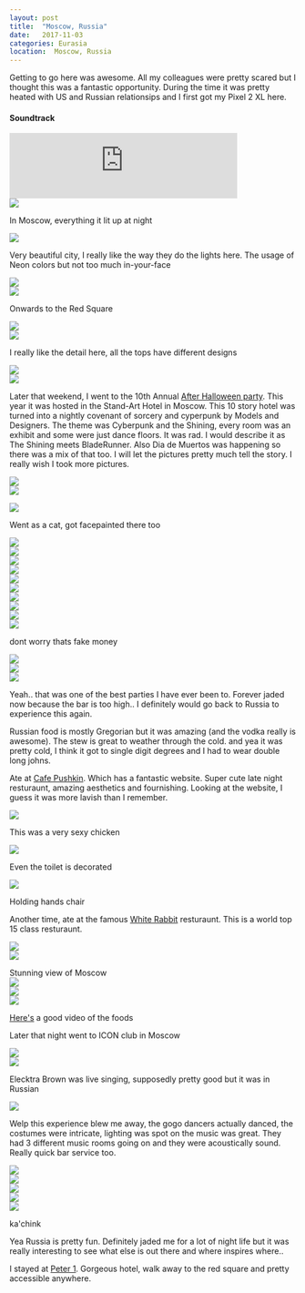 ```yaml
---
layout: post
title:  "Moscow, Russia"
date:   2017-11-03
categories: Eurasia
location:  Moscow, Russia
---
```


Getting to go here was awesome. All my colleagues were pretty scared but I thought this was a fantastic opportunity. 
During the time it was pretty heated with US and Russian relationsips and I first got my Pixel 2 XL here.
<div class="center">
<h4>Soundtrack</h4><iframe width="400vw" height="115" src="https://www.youtube.com/embed/BSKimd9EX7s" frameborder="0" allow="accelerometer; autoplay; encrypted-media; gyroscope; picture-in-picture" allowfullscreen></iframe></div>



<div class="post-image">
<img src="https://lh3.googleusercontent.com/dh456Oec_HAaQCmSScVOS9kmQYGlAVpOQchbtoWvYpRHNd7daxPq-PbwA7j_C5u-1NUUx_nwE6ZPmKPPC-JjngQ3lYgx7vn-PJSPLGDW4BfSz1u2AERiD4DloVNUmbHFtMyXpsMDWuN5DgX_kDs8-g-5zXVcfq4le_K88XStowwjldGPtuuc_pzLwdyNa7qCk-RcOr_zJostfNMJ-1Ft3nzSWHLKSGsvttSwRCa_32Nh_pzWreTTPuus7VKBXBD9jsgQtr8tSj6rcXNpCxTRR01glrDbwIIu4FPaaX35UZtbDJAPe3qhKR1kd62Fc7rQe2YIppRyMmUsAsiG-iP8hq87DrcSlhtPSE0nX8_CrYPEpzdU_zO0XvxVmpV-Y4Lb8OQ7D8675pfaj9lFAbR01wZfYBbL773XnWvgYj8ALRkFCn--5FtGdwlbS8X_3oAPYI75S80XAurA3X3rVnJOI9eAng92OJeleaWmhgdOD-ba7ag6olpg4DuWQSrzSaNslTIsFeY9m-YqM9gJhr6Zyko5WvkU3ZNVWUJH2YpexqOV4pg_xLrQEQhM7uQ_LQMmiKpXlqY295MbmjU9jkdvw5dc8qmcS16RAzeTca97w7UphSkGuVU1R1OXdrhjkAM9Uq_lHWdCX_LvUswmZGWddv7QA2_GK35NNxTk8uHbyV7nnE1L6CNeibkL-TZW7SpFgKalO-k3AyVAQJYV8cQ=w1980-h1486-no
">
<p class="post-image-caption">In Moscow, everything it lit up at night</p></div>

<div class="post-image">
<img src="https://lh3.googleusercontent.com/LvvU3blfPFXbg9XkkEnrhGGFcBa0COk0_49Y9SZVwBqxbe9PUCMnwh_wHD5vXTwWlowGFHOuKSBB5P5fPIOR28Tm-zvFNHmbHxy8rC1im8M1moR--sOP317OoVi9rjZgMhQplwwJGmPCoYekZ0R_9Xw4ZMKnaEwLxpoCwJGNHyoQyi5xX7U8TWs4m10GedNO4DWRYQj_Y20xXjlq3z9sJZcAGm74ZMqO_7h4QoGDuGyY8rFYTrS7FiphUnNpQ-Q5jx5Z42GBEum349vjCzo-J0xFqTew8nlmhx_mbZtiGTMMczKi7GFThIPdV7nxcLNV4rRbqnBX3M253PvUXBTMzur8PonCWsTFrvdgelnqDzyNAdmPRzElRxUBGck0fiNyTkmdZujz9XEp1LHyPDoXlI-SPh6sixxFaWrEgHkXseHRvDIUB_yEAKwA-yrD92Fmyjwtk-uE0LpxQs0_jSUyrq2LRiqRm1eS9a39-62CWwGkicszDCNlz4TSX7o8nwAHJDMHEW6N136p8Gfgxueqj7ZesumWz_rhwsHDp0tPEf0i9QkmI2NKM0joLXfqg0WWdwt6Pjh_MnyA96h345VxZJID0iNXqksC_QekncpYJ_nfJJQtpGOlQbslx0Or7fCoCgcZ2G4yvVmpDxW1noh6HKVo4wO-TodgPOM8KpjL1tKUxt4M23xUcDGuEPOoNe55zy73_cGE-jT9fYWAJeM=w1980-h1486-no
">
<p class="post-image-caption">Very beautiful city, I really like the way they do the lights here. The usage of Neon colors but not too much in-your-face</p>
</div>

<div class="post-image">
<img src="https://lh3.googleusercontent.com/-_Yw8dt6pVu-gQGafYpEW-8NVEJepSF31OQjX9OsqBVXSARJRmIaoFBGL4HoMJxCZUv1z8V49XCtKXhvIuyotFHX7QuVwMNLw1RcJxY9nfiQIR6lGd-0Hj7kfZeH__ghe_VkDA9zZB9SRMg5Dl7KxPptmejH_aeaQuDpeTj0dCWrOqimY_S03E5Hj1Qlb1v8EiIANQLGlXDslXHtgzlD0yiMLSEg-1DNilj5mhhmVmSV3ve3Fz9sZLVtf8vncW3WcgUiCfOhmuzi0xHxcxN0yxDAA95slO0kAgT4frB4D4WJ4NwckpEK06IJXXKywgNbF4LHw1xip9TmbIepYlYrLrw2YhpHd-e5XpfunSdc5cuxpbREY2r_8y8yneJkKMZpTn2v4OIUZPXyOO9jtHhgnoaYxi543Z5946jm8yclin_2yPHCiTK9mScCOajYrKPp6BOXkHKPffNoCQTZIlgL69gcsVTcG3zqyd6z-UnCK3PsDiZpTuxx4RBzkBgSpgA87OWccYFT1SYoWDxy_hHksioPvNYmZwi50mSEF50B8FZjdi-JoUpDTjBqThEjS9RZXB_UwCjpDSfRtKeChaZ6AGTYxdEP-HW8k98Zne8VTfWqLCOtrLw9FEAmr2paVroYJ_poUDMzt_dwiNRMXT0hwR11pgawJsm-LA3LwnTAkUywyzAJBQGM3WyGBzaaXB-e-8T3K0ac_OghSB2DYYM=w1232-h1642-no
"></div>



<div class="post-image">
<img src="
https://lh3.googleusercontent.com/echKjyPE0i3BwhVVs_0fzAn4M6IPCQ2siremLCD875zT19zIwqVoTuieNT9eSzrT4_5LKqNnq-zh375b4P35unBkiCRHda1QXRtChNOMrEmo_c4_hD9uqXoxGbLX8cvTGa0LInstCnd-sTXHaMWpY_D5IcwblKSN7XuMtMCnF5Z8JaxUJjQPWT5Y7M-_Xn5BUtQk0BF-GE3GoPklZTohm7jgu4RvRwGKQK1_lDchfXrnBbgwTFcyVGxOr33OslFnD8uygvhn2hSe40N0L37BNxvhq9dXL8z0mcl2hhDlxv23fq3ajuG5Jj440Q3njCpfxe5mQH_AMl4vWdLeGpD_sbx2ierA1qoYOaULgLKuICpp5AvP_cmza55XeAampLMjSZX9Z8Eu2ozfu4rWl1FTrxjjKUnN3R-sEpwUKcu8ZFH54fF3YrwOPm1O-ag6retO1sVN6katIgOgi7cYZ41teV5elFdCDnqaaFXS8IPaUcdC9PkBZra4J4WYuV9JDCNclawYs2slObMK0yJogIwsN_117ALrH7Oi2npDIT3cHtN0oUuTyoHXMgl9XvGGJZoy2UP-FUpdfTet6qesS026gClr1eQmUi10I9vHEReum6UwcxMx3dlg1q_77RU6bAvoJRm9W_MNWQ6R5ssfI1i35OLvaF2sGOlSGRNH6i9V28uudFTgvoUtvn7qXrana3xl9dlKwyj6GYogTTE-7cI=w1980-h1486-no
">
<p class="post-image-caption">Onwards to the Red Square</p></div>

<div class="post-image">
<img src="https://lh3.googleusercontent.com/sr4DsWXCzyBUkr5ElTLp7HOzcyem2hCLOHg-ZASs2bvRGDE81TRFozDFM4syL-_ImGRiMmLDibkKIUNKhuem8Rz28PaendQwgTvYfOLPdOSHc_a9OZNiSX3zg2L9Pp4y3mOTmRKPwpqR_7lFS34MMtVvurTjxJkMkoOe1wEh4Z4vMgYWCggtkIqYpXMPt7iYP94Euqelc96uAOWI2R6v7ZHcGop63jsyyN_4CN77bSy0W7K58vrUaySrQLQyTUVAAY-7_h-0SxVi94rJ6rGaaMXiJxPDjP8_HEtqda1Uu2A4oGlFU-kSIt09Aui2Av0hXqnkj_NNoX9ZbxPQO3XIO9HdTaQJ_CrFT-XuAy6DwWX0n3zaW2xWVMfva2WsrZdathT3wiD9Z3iUw7Sg1xRB9FXzoK0OtRlYo-ChFa6tmOU9iJXgxsdPkXxLSkMJlnYbXBmLxzVhYEVXe5JvxWD83y1wdp-a8eHBr-FPIa5cROx5MsRhzsTv2mmOHUEI-S9i31yorny2Pakp5oqEU_vkKpH7ApcW0CQMLPTClMj7f9Js_ofFIZhzfI5BK4WL1HPkcw1hGbUUEnQlM8lDpOsOH74aV3Y3PVAeE7gk6PKzFtcAs2KRmEtwFBn_w5DAkF5qplw0EWe5xKZc17YtRd1rUBTl6CpWaO_WCII5qnNMy0DBEyaEgsIdN_c2iI9sPJa39n91F21QAkz6A2nYNVo=w1980-h1486-no
"></div>

<div class="post-image">
<img src="https://lh3.googleusercontent.com/930llbnXGRMMafMoVCPi1Jrt2Kgego-454lULdQLNR-9CSlhRtUZRUbxkIP2RohRyP5n-de5_2b2t2Fi2Sn3U4fhUR2mMBwBM95unoxNE7wBW2xtFVBQlJSUm6SI7Gjyi8Ss0oHtyv5NXFDml-AirX2O-UwS8G5b_OAVh_mMWzrwgTsmnL1OXQhSOHDb-8s_Z_q7GeB0YX734XeC97z03psVhhPC6N2OuNSY1AmA5oZ3WaTi87dApZ8ivBPUBwxJM06SRJfc1SX4QIe7eQzg-LgSkCAMMvqyjfYHWk_Mi0iexJqCjHn8bsJFx2SaNBLW5GStEIkm-8j0D3fStsLObRH9aEWhANR4ODsXV9A9wO5wUN7USXo6EpUmMkdrHtBTpBXjoj8p8uTt4BiNnrAFEoWY3_NMupD9tv73oGpq-_bXLrJGL5JBoop_lX8oVTV6vtP9qCEE8kPoB3m3wh6bFt2MR6t4PzZzqdsq5Qp0yw4Foc4wTcPZ6i4sFM3_sZUwV7solch8hkDX8_-eqBfBODcnWy6h74Kv5iI3nawQUKdGRG8Fumkwv0-ss_VB9u7JNwe7EHcYc8dNIpYGiC35EayUjj-etoR6FyPqRnxvZ8jOFf-WvI2YQ6Bfdb2irVex93hb28JAtsJ7RNAz1SEaDcLmyNTfTtL5MQtN_uvHyaRezysCd8YHyu3C2amrEbP59F3nWs-m7K4AhhpP3vs=w1474-h1642-no
">
<p class="post-image-caption">I really like the detail here, all the tops have different designs</p></div>

<div class="post-image">
<img src="https://lh3.googleusercontent.com/SjBTyEYKTxVTEBmcYCpgZMB3rtNp-3GVXoNVBn82HWuBUdnRhcWdV8mX0_gsLBZmC1b6Whdqy8mjGErjm4YVTqSrgvTf7GK_bp4cOtLk5ypzGCnwU5qd0pTR0nyaorQ9ZgyxVQX8Y4b88t8hAL2rklqZGnK6IkvRTEEerAJyZg4bF2CibZax11j2iJBUX80xbvzos1RYOuGAn5ERuRM1lX-FnolsIrBBPcx_IAByqegmiXYDH8Qg8BBuh2EpLNufLwt3y5-F_rlBxxx0ikGaaREzyDCOZechh4xHlgoUKMeEz-oJnKu3y17bE90x0q01xW5DgtKIdyIT7INEokzr698eTCZ2spUGzj9AxqXsVaZvfG1Euvd9v-16JGfh4gSYecRuYWIbErGu-5CrVe6zXnOzxdEAaFB6oNEZpTgixS-qTtCz07fwkUMwHuU9tJ5mlJWCjhC6waJLXsvaS0h8O7wUMhdSp1mx12KzYvKT-QyQq-qJx-__U4G_zjXzRGD5ElDQ1hh64V-uap3YjNYQlLYumZmWz_IymRB2_qdpBlx2ljIXZbec7FO66GTgTSwnAS9wVSasY4OUPvM-_k6F9u8Qn4oQGGMrDn8FcbB5m6bNHsA_CSqGZVu0krjzlbwux0ODsl7pN9KJaN0p6MGXjrIM50JINv5lhFkCu2c7g30LFOF5nJTTIJEUUHRlNq3K-JkPwFxr3ekoDGlrmhc=w1232-h1642-no
">
</div>




<div class="post-image">
<img src="https://lh3.googleusercontent.com/mMaswqr-Hhv-dssF2SZWD-PLLT5wxmLfEB6y81Gh4-raXK57UYGoRFG3iVAQI04WVBOntTEm7bKyLZxtwGz1qgGc6_M5pYGVxBud_XHrcjue40Z82uqEAmlI8vOP5aKoUuR3p6zdQ18mVlbSy4tmwUWf-xT5xOqBXELCvwFOMDFdKFhJvoCXEVfIXmezwgam5O_r68khdxWQWbNToPTAvUQwRcPQm25239Vtowfh4AUy1lcTkYHZN-xDoTjTzNjDdGr7Sq54XTp_p8lptcLF8T9CGVmUQVM0VYdN6K1nVjSmrXIjLZe0wd860-WarYp48CurL4EI_iz92QIucCW3sP0kT3o8NOcqpejCJuNADjzQSwNzbiAKpvacObX9lCNU17cH0cM0wcPGhwT6lX109poi4sNTS1F6TWrntKlzWRiH2iUXe1w5uUTwz1SYXTomADOvxZ7ZnlFy-YCCSIgXaaVH_lua91DkoOfV9uINGId4jKwU8xjY7zYTu4c_jNEHG7Bav061QdeWyyoXena0Q5Wz1LxIm0NH1VQoPgzzOc88HLHfPtXndZIvsttAcgJHdbD8XslpWp5-AZg6M99gb0IH5iCE9HNtszdV6GstYqRlMewLE1wvwAzT2AIcj1nguXrtHLEvJjiD18EqdYZ2fsT0UYEEXmn0yj2I4DgiKnIG5tmmFBCyMJnw2jelnqExOoQhHgYCRSPW9XP3oJE=w1232-h1642-no
"></div>


<p>Later that weekend, I went to the 10th Annual <a href="http://afterhalloween.art/?lang=en">After Halloween party</a>. This year it was hosted in the Stand-Art Hotel in Moscow. This 10 story hotel was turned into a nightly covenant of sorcery and cyperpunk by Models and Designers. The theme was Cyberpunk and the Shining, every room was an exhibit and some were just dance floors. It was rad. I would describe it as The Shining meets BladeRunner. Also Dia de Muertos was happening so there was a mix of that too. I will let the pictures pretty much tell the story. I really wish I took more pictures.


<div class="post-image">
<img src="https://lh3.googleusercontent.com/BwBSo1YdG40QJE8WFKrRBRtXwXrqaOa-Uo89JEyHcbWI2Xuxm_I-uoE7CsKgEjWSumnjdTQ3sPuOOIIPTdwl8YKjEjgxT4NVP4CjYPHJrkm3_ML-qk8jQ5gPBeRpFCRZntr7Pdee0uJmRaUxx1mkjRnf9y_AaTWJdHO-s_PMIOFObd2XRHmD2G7gPRH3xVvegQ8XMI3WowrNSUVmzrnF13kuYEZOVXK8s2aOEYUAqZgMVj1GncBsEEDteKsmtYlI18elilf9kOBO-QzwR3mWlAnV-D8nNBCkK-G-g8iu5zlqlE910XNsl3Hv3vbY3aySh1bvvGs3qMHhakDL8cbzgvq4JzmxxRzJsaqsO6MWMH5iX9-gJqWe2l8Oj6oSkNQw1VXzOREfbjXAm-cWdF0rR5baXaqlSpGaACalQqVfHUTP7FlPHvI208hAvR3fzxUWwimFmEDFPcDng2uVeBGUCLMB7ACiOXDfIRsSzcpIQWTHxDO57DLqtRdJyEXF3osb2pCEnROUlDFv9WT7oR8vjDfDFBdboKgMVjmJkZjzKV32xnOE_KbrKPe-OtBFSfBVN9XuPulm85kBcOicCIvfM0dV4pb7_y3X8qBjwnCGStsoUdriVnuS2zfSCQ5L7a2VYxjPZYYBFHxE1rzHNB-ZYILF0h0C60PMtK0orrL0RkJkLOPORRay-Rmbhp7i3BgtLJQ9a46IAEk_KrYbXeU=w1980-h1486-no
">
</div>


<div class="post-image">
<img src="https://lh3.googleusercontent.com/N8or2jPCvy8-iIcHBdBndSOvur8ktybt3Rd2pbdxIwxmwoaaz7O-m4nu3JDRUZkoOSzZejNAOKUw8rfQ-5AHTwQ_dwkoGMU1Q5ZEgsS5S_vGIyyJpOpNfhUUdD8MST8xzENM1GaBvBY0g_5j92gwsx7dA23m37cFztJEuRKom-5a2KpzhpSHwelbPWjTSzeg3hJ-v6BHksCSxGVPEcJYFhlQu0voKfZELxZuYFcCQLl0hFJs_NTQeyrP64lMo5xuirNPSaf0k0CRA_rg6pfjdzLggAtNYTmJ5pKhsea87zk6ZPu3LkDOj50I_bH_f48zc2XaJNZ4_kpuBEMEgrPoWw6SiCxgvF-D6WTOwJDK8PeOmT6tBWi2sMDlYoIYcgn2MAMzNs-9dajTbVkA2CGWNPTVUdiNG9yULj6Q1ZleeO85xiTfNLxsjfjjEN4sDBgTd_z5xocPFq2FV6czqWfWNrV9ZPHWj4dI-_bMDiwZWiNDGoLvW2JRgHxJgCpTTmnpie-0zZ9yVJE-a5hnjlQjNoosqc3psR3H8uwwZEHB_5GvdOzXRuOAK-L9DA7T_YHvkj0jTI4dC6kYVHQYHt39oqnrD4L-VJZSMnBS5rLG60vUV90pBkrUPwoxw7Qjgy5X4LgmPKkoc0ykW2slH0PRkE9ufZ7c7wtFZchO8giU8Xm5ptg0z5Csc4s1Ltv5QHQHTY5R3lq21hrGwj6E4Pw=w1232-h1642-no
">
</p></div>


<div class="post-image">
<img src="https://lh3.googleusercontent.com/bTNh6ZfTsx5kx0uurg6JS9ceXmfXJO6GnbMH_OcrmatpA4utMcfIvjvqJMhmhAFDzmjM9L1uTgwHKMyCSMH56IKCKlTmnhFnYFJ1zfPgRJztb5yIk5p8HY-AxUTftDc6drY4iyMzdfmzkznvmaBGBSd91-H7P6PQq0ZS2csYSm1DfM8HvcjewN_4Ct2M1e4QpTdwfEPhLKFTBBUwCDpgwYmPPmvQSpAZxJOFuiBymTPOmq8aUGDlSS-Oip-9136a3jJOhjycaLpSW0XlLpxOic0tCwLXyMam74UYvWCVvQs-kE7ZjKDdyq8M1YG6f1A_EAsfFfm_3SX9Yp-ePEOqkwQ16tMSMVqGbaAObdgprLdUnkBCdRoFRca8RQz0rhl602ztlUfABzjen65v5XGtF8QqS7OwXqmu55zayi4Y5HvuWlxB7q0S3EW5E8WlEp1UICfgBOKEfuIiIbD1PCA7iPlh_HbPYRt3AATsHnSIt2XDaJNGiKTge6Vj5o3dgO658ARG5_f_5l6Eel2DegyrKZMmIxjxH89IVOf9g7ypEXFFrXZqbLMGaneJmdigiNL5w9xgVnar2ovwC0JhHGZYdIeZk3XUlc-aYqF5VEJenZXzdwfBWC0YbxYjPioE3s0lKteBHCiGuFf4lKcXqfBh0ouoNqEN1oLj8kilmkCBTjY8cQRBZJLiw-QKmNWDbLf6HIzUQ-6c3b_pQuJ8NbE=w346-h260-no
">
<p class="post-image-caption">Went as a cat, got facepainted there too</p></div>


<div class="post-image">
<img src="https://lh3.googleusercontent.com/Roc5hbC2c7xlcFTgm2eIu09xgSJq80g-97Zf8HFRRuV0s3eytNOG3N-17dxnyic_vU9ksbPPo75ygA8g4gPWAp2YpcBStz9Cczp1-0PazoMEOvJ3BrfkoYNp9UbZO5a28UNrkiJXYxF-5v3la25Q-xj002le95J3IrLdOk_oLXNyVamDRFS3p2f5HTrV6AzAV8wSTF2A4tV4ZH-_37bnhVRPhZRllTPNVUe0UJosOXsTckK4TUW-U0Vcu2J6sbNvo9In-6L9tIkDPenUmPCKXNNTR7fKgq217viDcS4Q0rOdWrYGf54efj7w01yl0nQo_L2RML_ajV1Od8p40r9S3AFeCt8Yq4P0VRx01CvWUqv0nVC3z8ZqUplXAntwJIJmIUlqLqiKRpy8JTC_oHNw7rfflgVgIN0hqsA6VEYwXh0O7UnsEm7KL2CXTmvWZwKZKxvPVTs0yxCBRNNTD1oqDoa0HFQiGPsyoW35wB8fbe0rS2fNPlsL9sxxXRABjcj2YvrzEv7QMUHirarscKKBr258IKhxasQzuVIczKdoDqKPafd8m63isEuyLmaUo94eTT7CCBOs1eTzPOVC31He2dkF9CJOWbkVuHLbxP-DPHFfXMV0lO0w46-9pmZPnwXgxWDSDaF-ozYEyIvM4QB0ec54Ohiut_v3RBm2FkR0n8fNEWlVPJuklywtZJa9mtTwYVn3xQO3S-IlpWrbo44=w1232-h1642-no
"></div>

<div class="post-image">
<img src="https://lh3.googleusercontent.com/e91oh9pT5POVmHNXGTUlFwV0PNxOTzrLAKeLnBdIvG6gnprDzQuMjQVMWcCMTQxApkHD8shsvWZb5IKlwInkFzNpcJ1RfiuBwxRJ3qWYtAhcZMT1VkCzMrpl8X4lMsKXAM4-sLljKoeUJRti3LKLJoAcduKpnmQcZpMyg9VOiOQwElp00tje7ZYpBLAq8sHn_nDMjx6Sg7IYn0Hp_-cHZcoGzlKO2q_bUU-VHjPffqOIVFN11FmchWUjg3K6znsiDnQfzLHHxPQ17GrJN56FhcjBnw4DIQnopM2bmfhzS2F0tMxVzGIw_xXzvVa74n8K79KUDtIQxFVfaSFkSC5edeDQYpCaM9jm4yWsX9cD_ThV45wIQmpbNkmHmviKgiRn9w5zOX9BFvNZ4xrBWG04haGFlZRVeHnqApUo0ONE8m4OZNtWdLFqBAx6bJ6JYtkVTdr9ZznK3tOLpM0kEPXvN0A8OuZ1INpZFR5CUtplkdaWWh7yIQ8VSD7vEOixWOct7etFVFr92eFII82l8QqpPDcrRpDprFPGz9OVltr2WD2qvJCXjmGXc80VRW5SJZeeiCU8udWZUek16rKl2wY_FDQNhPyhrSmbXxKs6DvtYe4mYcE3tLVpb_ROJIiqWX_8nSZWXba64donvO9XTwwgZeBBwUwSh5kG7QLFr2UmuHRYkYJ9QBC63V37fVeop91paoKf0GvhIrOhpx6iOQw=w1980-h1486-no
"></div>

<div class="post-image">
<img src="https://lh3.googleusercontent.com/XiR0e6MivfyrJBfuwdWzCG2Odcij0BZzBJCSZkJ2L_F0m0xrvJ78Um3KwQfc5gQz5N9PjwUEFsgR8lYHR8oRLYK2ocLPgtSbk3Y_pq0QbyW76GOfk1Hjo-fg4tFi0eLbE5Xo2g3bGDa34Y9PcqiX2kogBUTFr0oA7o2wcWkBo75cLceIbMaOxQAU8aOSwusRlK429Vz2debL9EvF0rNngJsMq4Ave7lHsX1Vc6yYGxrv3ub2pYAwrRVK7yftwAdJHNuZRGB2CKXEjVspfPCWEN6W_e_IPh2P_lpSz_kXO35VDfwZfTkCWH0AjHQSrlg2Nzd5ntOtYzomUHjlyddPRfLdR-QH63xKynKiI3C2_OgAPr9u4guHnyvItGAgYKNKcJe_Qvwm2avic81mECYrVBOxOeSvR7fL-ganWVeBaGHjHEIYGtyPlaFaYmYSzAJMcxQ-8DW5OuyN_swi0X9j2mYEIwPq5E1N9EeTHwp30kTn9QerL_5ERlB2CpaSS7bctCnXphisyYf9bP1JYQ9BKUj-qSIFGO3oieAcJjOpInxF81C9a0nGfd9WD74vmTdax5TM0WQ3olGQ2DEdvvDIerNmfASapCnvKEgtxo-ggieGvmWizt_goTymNnhzh72tfr4vYQAcH4C44klrqYebzcdfR2nfjp1RU_7wZ0ZvMsKhY0q0gw5Q-iDrU4NlsjbYX52JK5M-GSHfJWIEvkM=w1980-h1486-no
"></div>

<div class="post-image">
<img src="https://lh3.googleusercontent.com/ZSs08SMV1Y0ksrVdBRX8KIBYpl-KGxhlZcrK--2SDjCWVd_ozZ8dWO9CNLC6h2Z5Nfi2ZZuLDWzmSBI6rPLOt-04c2zJ-DTI4wrICifhvVC57TSvyY--5Kip0s1SolOAxyvykD1Hv3N5wA9WbQi4BzLzwEMqz9zAs1N70pf_4-WNg4Jo4x3sUfHrFfTV-73GcUkAl8bBQhiU3NFrSS2vp1AI3oS4C8_tMNS8uyME2cUlnKg6OddusGg27rxsUnpBRJFD1YI6X_LNz3OQwLFdK0ed-7GcOF9wQX52PwJob3sYILSFVEoCuNke0EZQRk3EkYnSPk0GoamH5UX9y6oA0gYkKDw2SXRLQF7HzY4iwWL4ZXTv5wBDo80IAFRxHA-MgWqs0Hb4qA2P4c4R6e9PP4KrhF06hd73b5dW2jP0jPhttN8_LjxH4wRFJicG4LXtugvFsjeQRwvV-gp5yN7gpEaZmBzwJKbb8yto3ECacJJpbZOkh2DyfSaAXjQ601GHVgieEKVh9rYChb09oHGmNX0o-jYJCxKg7BDTv16QsDgk2E9h1UW-2ts3J8XDdJjq6n4A4ZCf8FYpFD-JXl8QOR1gvhnOmwTo6YQA6qnDeYWMdIrWSQtEB1Paee0RFOAdfT-_Ly-EAnNISIOrNQkFQn2_pjWSPzjfHDvqr_HRZ4s0lAlvtt3hyvVqQMFxkRk5CpO2TJcFQU6n-Stxc3A=w1232-h1642-no
"></div>

<div class="post-image">
<img src="
https://lh3.googleusercontent.com/EzMYGYLV5bNZhzzJTNXY6G2oTqwyDdv137nFfDuSH4bseAnwYD92u4IbCEq5cUVyK0tmdEn7bdyukMFVgeG3_vNhTDaXwJePzN7TfqA418ENin21-BKVNkiUZiqUZfbpfTtZaPWWqJjES9FLsPF3zvWhpaDiIlUhy9pNFZjd-YEdD792mwX4VrnWBBuTdEmcANJZfI_zbhyILmavgTcva79fybllsUzMRB_Bg3QooJsJK93jBIzKYqbnsIm3to7HgGNH5tTzoEMC1LZVtOb61gutnyiRPf_ThwMQS_WVVM5_DQ7owMZ5z8nYGgYmhHcA63tnsO-tX-mYyeGydrc26rXH4YC-_Ovsh5gPfNPFGg-VplK3XM2BS1weg7IOZ__1NdVlE1kTI5Sw1gdHpKnQoNzHW0r5x_oOO5CexFlm4CCpYtRerDeIyyNuIuBux0cM9tu9PbrGZliGTzSoI9X3AAsfcqGltqDuFs5DG4G-kazjAy2jbjx0QGZ7dQ9Ls9F-9VTM6ayy64JCl9oVwNkytV4gJ5TPalwcY83egJvwjxfMu_lynB3Ad9Bab3AqwchJFpt6uBSjtqHFSf7B1A40lnc_9qq2s6tyABs901xO5DTWXgCH21FfBVMHuh3j1S2jjdIARUzctscvIHkhvGH6xyiAWmGSvSiLy1ysLrpaVKtQJekT4YqDoccO5An5ZUTQ_AWUjpPEftx8DDXa4Nk=w1980-h1486-no
"></div>


<div class="post-image">
<img src="https://lh3.googleusercontent.com/VmmQNPxm9CDealjaHORJ0JcUuOL6k92gDhNBNv2LeZOpASNoEo1toz-_GwN7wXqe2VRw1WgpWzm8VuN9tNyO1kz3gNKt8sYze1oXcW4ri3xB092Zj-16zqQYF-VnOPvsM-SBO8viO4nSdej_bWC7Fop2-JoKsm-SZ0PJJf_2TIRm-c8tCL7gzSUt6Dg_M7Tp2XVmCAqXA-KwJdRgOBmPGNbVPtJOxoyMeSOQ-6C7tF-sRcnZDg-kxuuSETSqOlXp_UNV29Nro3Mi9oTL_KZPDI0IWI0ltA7UCtiBCFgd6K0kUsfzA9YZZ3xrp9Q0GzS8wRaAd22DvsSOLQ0XpZx2JCZUWogMoZ93c7TAwodm_c0FZ0GiC5OSitwu7UcLa6blPSAmTwM4hHYylszBjzZC1BK3OcpCTwHrBo0sJqKX5LFk10BhWN-M0pT7ZD060lns4zn0lE0UDklpo0w3PpJjrzpHCURIaRec-wWIfaeI2mHaKrK9koGEJVqobhjIuiErQQQyShGrrhC-mZTTwlNGsEQnH-rnCGFmRrFbOX0K0Ury-ZWiNcjEShq-EnopZsYylXErZcYgqA5Bhsphu0G5IxXN1VcIKJXNvjFsIsYKoGjHbdFBbZnkhuj1lk7R83AHL1PIywYfBY2dy7ur501eKcOmi0MZN8CrL9RwSZayt9euaiDdWheS7vg6wpQrTUFGxlnZIbf_n6UHovmhUJE=w1980-h1486-no
"></div>

<div class="post-image">
<img src="https://lh3.googleusercontent.com/KDssjqrkvlnxuLdhCZbgh6Hb3BqU3WQ7KHDDf8VhLrds-TNnPl5qGtNteGY9PpyEjim9GamW_g_CJPclNYXKLgTkbmb2CdofuakXYSApmMmFgKGnXYS2mYjOGu58kbbJlDHVah6SQcdgh8CoCAhYfRKYW5qPdKESVSPDNgof_20xy8ETqd6_l2W9fOnaPqUqDFlUO0F0IMkSOLE4Dwf4qhjAR0Luzx-36QSEf3NCODJQ30IAOpNVPo5daW92f9dmAv1zy-Gru3FK-lc5uEuFxkB-hf797Y7lPgnIwXXnsS5HMbWkyh2m48rPbv_q-2rwPN8pQb_oPOBewg2QOtX1SKK3DEBwM79W1l0U2OXxlteenAdJ6HiGQ1pQcrSg3R1nh_mD5-78md5Rd-cgdpL1s3BkvGFa5zbOJdxgLamiPNYlajH4nBewbkfDPK0Jav_BqNl_xbJCQF6aHxJK3Zyd1sXpjhcAUe4pzQGhjdVc4vFWqH6GjIEAwpQMKQ9r2kTwcWA_A0Flql4_iwksxJZU5Lap2ZbBSzjw1LmNZKGML0f_KTUmT57RWJx7tXmBKa-aQEraYTEyWMB0cMUgPORPLudYdQmok3uli8W69qiniXVLsjxsDCkpI2ywRfJewAAQpEzqPygMM4xmDPWrms7HILg7fK0RAYDinFSfeMC7c1TFL3gQW5FcD5_2d4LgS7f6sMRbdk7lHJwiCn4uPng=w1232-h1642-no
"></div>

<div class="post-image">
<img src="
https://lh3.googleusercontent.com/IXCaWXVDzc2S1qRKMrLm1guE2vLIyvaMt_MeFsPO_Ic7eFr4fGSTux7oYu1N6MLQdDiTA4jidm_nSL4KjZjc7dNVg6fAKi1m2IsyTanMHpzPWi54xSs2Lae2uV8Pea4DaH89bcamXMx6jZ9PEt-qHXJNzLjsLWC-hvpu2a2BAe5crg9VkkwfiO7XnhW9aCGo_w-ETGrmNsOKgk1R7qeeYGu97dTURYgSpMjqnIkm_AipiGBnjwXF9I-IFJHoBsbL3u3vFXSUnqFQTcu1E2lHM_AgIqwfkWuyJ2NItRvfO70lhUBO8lSSM7BoxUwUN6q8AEFurLH5tn0pGOtRodHUaCZIw-pjT1CbkJO_MKCn8rvQCRPOqzIhnCdE46t3kXQ8W9eDe1EoLhmzOqj1wM8ENFQpFL04Hw-DG3fI5cFBOj6cUeoFnswuF3q053Zs2QmaQ4eWK3GyuBE_ylCQbOsQkglIOOaaLhAjJmL1YDY63jzUr8CCRl_S9RU2AAcywPnyS0AW_RzABfYYoxVibQscGA88siph-qIH6iEVbEDbm5XDu_Q-N2VkroIIAzfYWlmIWufdIdTEMWmI-cu1WhTpqU4_MxEMr6n20ym_6eQ9hm2pXigcO2yUkO3CJHIuHDmcz7onAXrl5mAsICQ2cZsBCptH8KqlSjUhRBaH5ksMmYYr1slhKQymsBI9k66FJyVE5T1UjWeyNDa7XKlU_O0=w1980-h1486-no"></div>

<div class="post-image">
<img src="
https://lh3.googleusercontent.com/ibiVkd6ASK0W6sPbvguUQLsPh5qP4hkqB4kzOLHYXzxKZ9eXAjOcgha_wM7T0TG0jlra7cfZ90vdJvTUZXOIZnle0sBp7gn2qCIutG67jkreDivdXJtz4NS87-3eCzBcCWzAHOsZNsBRaJNILngo7WK8W45e_pZubEyiafOcs7tC-mddx6U6CPapIMvqGHH0ujdY-jY1TzHj7ZtwjWC48mdylKgCbVU85ruCbmCb26lzY36AIynEBfR8TMic0CtVSTsjg4ge6mYNAiByKwGcvwJ6wREfLZtob6refXNrir6vxCgAW9Bq-GQtyoMnbT81JKVzQ-3fVJ2QvBzea3niwfrDz4vi1O4OMxgpsqHgdaaVBM_Ygar2lUxGsznmUrRwvhB_CFbohT_mwStiPTABNK3CicYkwZancO205gt4OH9uO76waZ81NFHtQiN9BC8lkYEqoOZ1JRzy7OEWGOsvif_EPUl-jW3lgvz5XeaHzD2O2qXOi0FdPl8FudNRhEgtCNigiKAIqQpVfFPI2u9HhUWTtqQbI119RohCMEeMYg0rUFKpea25R9Q1msQ-PVoIyRcjDLYVWl0d8YXquE5PNYDeue408nw_z-5p9i3hEd2ETyPCtoSN9OYxu_nV18zKFUiMGsrEY75j5caLFs5Di0aDbyfgx-NAos-G1K1E4qnofK1N6Fcxf52xoIlnIiVqK9Y9TYIJDZTwWvf0RLg=w1232-h1642-no"></div>


<div class="post-image">
<img src="https://lh3.googleusercontent.com/pRBDt6wsux9vTFQm1v3NK8dUCWeyey7aF3ThsFjncXO9strHsf7xVLk99tii8PqUjf9C-dBhLN8TQ2EmRTW9d85SA2CCw1gF5NRG1fOd8oiiTq1u_yvgk3xZeAI985SXYenhV0Ym90SSU6Z8j66ePh8NymWLYvJZHw5AfyY_BFBwShaB9967obqmO2QnSKKLj3c9SFky8McdrhJuYYhqpB5iXH-xeYcXKDjqFKnF3gjrw3B7FDl6DUBdoyegHqrKydfyHXOdh5zylOYu_TDRA_v69NKmoE3wEureJi9qtSKj7OE2iw8Hin8D9gxh62Qo5jU_Tw7eonoy0rw2F3AQKe_mMw9-W20ZLR-N-OYZKj3FIkt1cTOJjtEi9OFlQOKTX2gBAsyHOmttlDn-OMZBSN3TY4UVoCmKlmXDJGKik_SS2fFDev98XjfAD8yetrdR94Nf4CbGmsHzSEPpJWvu6ni2bqJajCw8S87_oSZjcCM_4KrhATEtJ5c68y44uITSytNHFX2KYQ7qRA3YRGMiws5f-PEVHlc2Bbz_zm_tk-FF5WRwO3JerEfaNqomMBK8GC0EmRpqz1yAOyOQHKwbhE-WvrTPtrJtX2-iLO7JtTm3O92btKMrMqeXvdynnzHMk3oAWnyMZjBzrRN9wMI6V3jgs-hjpKSTBjtM0aDcu11gT6jataBN7_wzGb6pmrAQEfCzFn2slcoJiClBvB8=w1980-h1486-no
">
<p class="post-image-caption">dont worry thats fake money</p></div>

<div class="post-image">
<img src="https://lh3.googleusercontent.com/mlXdAQ2mGYaijJ1IUoRiEFMBjxxLJMKAhG6flneH52_Axt6zz-NxBiOq_KDukn08rO_x0qiwET-oFId_24CGHVWO4xCJKuSOlbShLC1r46CET-kz3nMZozAtRUz4HtAp_mAyoQWTlKi12L0r-JYIAkzhW1-2DJqL3-KJo4l8MmGVKj9t8lF0wtrywQUliLwhD5lcQ4kTE8PITV6HolfU0tFzbTlrkT2zXi6SOC1gpQY6vWe7J4hXHG2tUWoIApM-RUCDNfMGqhRq_FRNAkrlJLhcdyQOcU6REaaVdKsEOxIJXZbs8DuvAM0tjjeTD0CKZGUxgoEYbzPXffBBcx4Inc1Ew-zvq2EYO0FQxtdPuvZLyRBKequ81jrmTbcu4hxGgQqibEYVzMPaBVnk3odpmu4f6NbNJPYtA0sFCpFECz1pSA70OimBEKJIMciuqmil6UQYyZbeQTXDqRz2BguuxRw_lCwIaZNfQNUVu_m8PjNH-1OV-UQfquU_OHHYil0A1pkEOZuIoVBdVRAptqIoTHSyMMzDlR7G7yFUdlsFzbZFEVfPnVqSFQtzbjlTtScBEhcAYD7cWVcEO9inen23o7OZgkf_YnkQ7JuJ3Kp-dKlTrF6T3M-ReVVQL84q9jJRbhlnAWXjluYymVb-OZfHkgacY0r_4VKlggZ0mtLhGg1ddrEAOr-R5SR-8MYxZjl5-kx_WAU4vz8yDLib3lo=w1232-h1642-no
"></div>

<div class="post-image">
<img src="
https://lh3.googleusercontent.com/gxGxciXCC3y98kpwBlyXb7E0BFwU1mmBmPWVr2WdWVyywY6oxiCcb8LsRA5E9aAfQVtVnizDnPOI_uIfLxJLHcG_q2eZvuJUyixH0AxDsNtUivUg9CdZEu-UDkDrBCV-9fV5KBg3pkK6wgLZW-rZoJGhpjsyXiWhK1sbdrbFXjWIMYY1Zrc8-YkpkbZg5-Lmzc89DkhH_SyRTHcNP36j6WXe_7V6W7tTOSBZLW5og_66I7SsqIW1efkiAEqOA0gCYrVtSzicPvAJoFwLzKx536AHabywuSkDGcGqCfeBLc9vWK_omuId-qANFQwcXhNZhChDxqMXpcOR2X7Z3qrs9ffCsx0mEjwOHvNufvEFJ1zMv9cK-9YvJ8YDvrev81VCOEzlX1mqc0YlyELWNOGSc703jIAc5JlK0FsXdPyT4xq_z3KapO9Uhs6vA3KBegb3BP_2IshRgG5ywUKSokItYPBrxZvyTFfbqFC75i2QHsQW1ANbjn_FjZE8tAEj4t4WJXhGf_qcZT3ktoA5Fj6pYcBhl4El6tSc1HwxZqUOp6RYmgbjliRw0XectL1VxU4nMhAdNEoQSd7Oy4ZKrHoqM67rhJc8Fk79Tj6wH8yS5GdkcONFixy2o40CgiMIWKoPdPNOpHVL5P-HLyw2NxLYNAHy7eXwhyaBEYXycqI5VyvLLozLUBbSbTUIStJvYTI2BNRmXjmsml2hFAoKNu0=w1980-h1486-no"></div>

<div class="post-image">
<img src="
https://lh3.googleusercontent.com/b-M6Ki9xch-DZa-IvOXe-1sUwRUhZAYpbzr0247KKhr1nVykgzQFZp8gp3mK4j9dhezxIdtvoGmaIaqJci9LY4ilF8hQEK9LMEc5oYj08fiTC0orpaZRSDsm7BBDFbP08MlXCmDkIVV5pUq7ei7Sfm4ePB8cRipn6G2paXGSAdw05TCN4cPIhQ3krdcvlGjggoVUQrfGTarwRV-q0TuwmuSf3MHbT-IOsYLNQoEHF1-3_JFCc7pPJCEBYPbX4yhAm2USL16eGDnhEQZHqoLzqfpi-ymhTVCOq_TiiiN8QZ7jdui-SbIlbN-wpbfoIKoVLpTSupyszStWNnFBIeHdxMcgTid5vJjiugyKWKZpvVqhcEXAACR8d8G4GBJYS4y7JxA87D31S7lOJLvZyEXU5Pwmb7acZbyGigI6Kp79TVH6LOL68QGSEYu5nrIP3o_k2ouyf8Ma8EhKEnWNXZCTvgsvvXQDzDavRHkeoCiZJlCPS9j0PxWdbGUSGebnWCFelGx1gA4k1M13Ij0SiBw6JjC_Iv1aKO3tw37qk7vDot8X-QNLNW3fJhkVveazds1pdPhUWmBlYpkuOaD_YYPLX0_TUSXd0-WHQzUa2i9mCJTn20-jvz4feNEN8CYBKzxIpHtQKZPO5nYEghXddNhfFztKnD5m_Lttr2TThnAzJymGm2aQNQe20ZOBQ9CN8z9HM62h1zXyT1J-Wwdm6uQ=w1980-h1486-no"></div>

<p>Yeah.. that was one of the best parties I have ever been to. Forever jaded now because the bar is too high.. I definitely would go back to Russia to experience this again. </p>


<p>Russian food is mostly Gregorian but it was amazing (and the vodka really is awesome). The stew is great to weather through the cold. and yea it was pretty cold, I think it got to  single digit degrees and I had to wear double long johns.</p>

<p>Ate at <a href="https://cafe-pushkin.ru/en/">Cafe Pushkin</a>. Which has a fantastic website. Super cute late night resturaunt, amazing aesthetics and fournishing. Looking at the website, I guess it was more lavish than I remember.</p>





<div class="post-image">
<img src="https://lh3.googleusercontent.com/CBgdNb940cyArEf5vQ8NNrsNfA23Ay_a396DlrUAiVzVSE8i_fIvD06wwHXIDj3oqTtU0qeKMVrkTkNLZs18z7H6_DDcl2zg73x_fUREMKlFiyfMqfkFpvf5HhnfXGreY9iXTQkYk2EZug1qHUA6krrjq3Bvcgvgw43uRjrVQf3F8hRR5QupAT6sdWkFpBaaTAJ1SpSguB_gvy1yn4Hcj96uOuU60xkqDdFnzrcNwEi6bAtij66_z3DLkcm-7jK8mqsAqjNbrx_n85r-HrjUvx_-6ihzbkTdVPY5vOV-UUsjfs6VMH4JqVkbZxr8XucBhaMUPxhwPeXdx8bFrc0644Z831lZaXAqMevr895TFyYzfGVe-IEEuwBrFnLnGk-ua66iluqS6Yz7MjVwTJN2qMRih0gWfnOppB-0_PZHTlvLiGxn1lwT66gWjlxBOOZRG_6_e2X1vL4TCnZLfmegsATIKFYFhX28pkq35Bw3d0int3iNz4gzgwAXqoDrBkVUoTwqMOfCYyDRRmrLNP0Dq89bwSvCWGNk86IlLYjklcJjdg8__coEiqJgbMtFdjhMHMCwW4xfrD8o1hEby90uPVRQsj6Gz3-BCoMYrMvy1UhejJd7kIqcdBX1L2mjUVP9-OEnBjFI28HzLRpt4ILcPYTKEFdcLZZEzX4_SH-ViDvy1vzTh06Tst4AqH3dWJ4vn6qlwfaEVWIFt0sTP_w=w1980-h1486-no
">
<p class="post-image-caption">This was a very sexy chicken</p></div>

<div class="post-image">
<img src="https://lh3.googleusercontent.com/2cvNmWzixNVNYZYKwdUI-YGCcfcPcQos2CdKsCeuB4Bc1oTkunTZmzaqKWfraQizz4b0DqG27Y98JJOkM6p9plNT6_Du_q0bkIRPrM3rlVk0t4nrkKySQy1fznHl0VuUnbXzmn-BF31vTWkFcy3QMTz122Te0qHXNGH5-FWpA3z5AB9ugHjOGmME7lhlaU-ZRx7rd7xTE5HuMGs5_Hrx2zceiDggk5v7dW7PtV4b7HIc0oeH9e7Guj9rcUmNLUnrTfosMALcKO3CSsa0sfBrvZdG--KavvRwqKjcQ5BlQTpRebRsGm1HZvpj1VpqRfEYH92IhbhJwpuNWWAanEhWERDNF9WTr-t2TegZpKlQ_zqipWwv0PwEgp5d69oGst_GfjdMv3PXdIai02b7gApq7jXUCqyKvjCNVTLjjJ4LwwHK5FaWJVe5zTC-G7wC67MqbAVmVAqwJDUrpgtTSr8HBLOCVKxHfCnZLIQpfTBcbGiC2twPoE8R0AMFSeSg3kDUG0wSiKqaSmYbJOIsHPOE_yRXMw5Q2QGCB9s2SkwHCAEEtqPsMl3RWdKfTp_qvRaNkFdXSpXd78TyrcuNQUMriqGp9FLipRQoTXQHROHBjXgGFOi-TT81CAADiz8evWc2iljX94bP4NDLs07C72IOh1zmX5FRE8HEObJAyjvKxEvnVRBpKMuqcn3taxqhBiDZGAHwUUSMhxYM_L36RbI=w1232-h1642-no
">
<p class="post-image-caption">Even the toilet is decorated</p></div>

<div class="post-image">
<img src="https://lh3.googleusercontent.com/QH3jJgnDcNGljj3m8evWmmY2hEWeIkreEFGE3PMQfFuzQcwM5UdkpFt63csjEySEMG23FnrNFgQm_DFmZFKo0SWS1S-J2tmYC3j-jb6_KliSrJE_jKfAZ4webPrxwdjtD40dYfdHRLdf-lchdUiTHh95rDIy5D7vA88XpBBh_V9b-9jicmM4-uluch5qGW2m93SOxC0RuQudK9YuxH4gNvturR5lup6ydMGP54KMmFhYxvp3wqK9CcFeK02nJMQ63p4rX83plAAjIAA-P4X6kwBb_gqLSJqfOND64XGI_YpN2P4IxKFPL8VH8pWP2Kzu_Mi2Y5iw1_7IouP_Qy_2Z-rlpJl-LaIiX_DnfLgk5hgg_rOKor4hmweZNhQg2vSXM54IDMbE3XgjroGSP-0JDdxfoYrWfhAlzqVEcJd1-B2F1LzlsShp5VNsvkSwNxs7a2EwPd-ZjxsWW5N1OA9KYHWWQ-RE7zrcep2-RvPpMmEyL74wzHdN-nM-V6ZvNKDYLtEfPzn2fQwrHhJetVlUg0hXU7-CX9aISdXa9_5CAuM_IiurfAlzHciW0Zs_8vPckY-w7PuIVicztAt3cMR5lS8orpNZuj9uq3x9gUHHNWO5Ewq-sLuRV355pXHh09csjBoRoa9zsqJFoTPjsU_SPw6yJoIep54M4rRSJPNXHxmDLhj4UFoJN43_GsPCFMaDb0EerttEEqnT5McU-6s=w1232-h1642-no
">
<p class="post-image-caption">Holding hands chair</p></div>

Another time, ate at the famous <a href="https://www.rbth.com/russian-kitchen/328573-rabbit-top-restaurant-moscow-russia">White Rabbit</a> resturaunt. This is a world top 15 class resturaunt.</p>

<div class="post-image">
<img src="https://lh3.googleusercontent.com/1QD5PjOPRnyFwl6ZHAj_9HuEqtMoCgGFwyCDKTeXEEd2iTDOQNHpb9kSEUBrf_hfuGeQtDm8Y9YuViYP6EtqJbzWOmkdaLqK6Ve-5GBhR_jxd-NLdqAnbuXIZvcOFX9bvVrC_xqYdK3n2TPTLvKO-mh7FQ7P6Auq__iKwH8fCTnLscleUASt9_H8Y411Z4XLxvB_AryA2o4ZC0TEaPegO82HVSlcG6tX8b_IHBqGZdZRfED2ws_Vi9EF8hUuja8cfl1mD0CQkznWNfiivMOhy4GDbj9T9W-hoswt5ug7gUr_VlXM2PvGV_5d0JICCIVasuwTEcmTLSSlC0ren8vcK6WmXzc8edzLe63yR6bF9cuPGMtb3sej3CyQAljM28fGsDy_JLtiUOT4nMfrN4y3Es97Vzcamxo-G0Y043EsZjxwmiVTnqS6KnBcKoMuu2y_EPnd6VYvYx8OnpzvzqeOzHzoNf5tgGPDNSOOHqjpkVxgpj8JisgAGJ8yTKe-Fg_R5bgYw9i8FOIxmsLUbCb4ntqa2OSHOTcCveqZw234kaRRPRG5ctu7vQT_t8ilj0A35E62TpkOOhpRZ4PBHWCAyRP4d1NyKYwYQJbvNWJ25yeti9mK0rhtEu9Ey4CrpG3gFheex-kygZ8qOw7mdvthsFzGnsOzXEHVHkSSLiCpsqj3zwpFNLrlelnXqUQckbazqL_62pWilwNoa_pBAJU=w1188-h1642-no
"></div>

<div class="post-image">
<img src="https://lh3.googleusercontent.com/scO5Zh-KiJWHJuUWuQZwQWTRNbnDtPMzZrQ3rj5F3jlRNWCFL_ZXaGwuSgFHS3fvYh34HAWQ1Ruay9Xrf6FHM4ww26LORcEJiXKSPG9KHVTBwXtT6zAYzyLsj_02bQLjQ6yMx0wbJVUxSsTTuS7GtG0MNlZ9qS43W9c4KZb19lwyMS8J5sr4eSLeXsZQnjS1vMLAp7zihBgOxuHYAGvI0whxQ7oI_NJ2WzXqeThxl3Sd91L3HptkyWh2hq55Vda6mjqp_mSBB6VPWtS057LbRopAHTWHa1GB7x3qxvZ0PErRLv69bmeHGysP_hCc4RUZRyKOhMwba4tXWzX5NdllqG4X5ZWMIfmfM9kJonKSY0xmip9ffewElL6LYKskQTvsdhoerj-aptC_VEarvAMhMVgWIewAMJOSK-mtOWxtBOrRDM6GmK11K728KmHGp6WV4uicjviEHdsipkIGcQYdOy0W-zehPZdmRVtJJqMFM2GNW9Yfk0mIPLAGcxE9Pg9PvCAyw2ucRmbprriQCe_eiNYoOgHZuxs9fW9Zpupu_mRRtsMamMJd2lJ7rVfDFQQhoIlt0V6Cxx3qorFO6R9E6al90FMXxvSSC0MdReq7Hx4RfZzfeglcBXQ4N6Ozwg2d5cotAGqANcwV0vRjxVnlnaAxV0CQHvXUEyF5_wz6ghrVUfnCljeDHSVYhB6S0SBtejBUhAKzNuWv7e-uHI4=w393-h295-no
">
<p class="post-image-caption"></p>Stunning view of Moscow</div>


<div class="post-image">
<img src="https://lh3.googleusercontent.com/IRVFZcBRg2A7Vmp1Q0rvm0LyHvr1QNRuclqAugoGeEuOeC2hbie_oXMmmpUzsLpHLbqWEjDT9AA1iTG8yQ-N8VbUGcrL3yCZEpDiUD-Q6Tw5yy0lv-gJq1fo1Uft4vTDg1x7K6KBk2cBlVSwNpC4DvsAPatfouCP3KmeriNGXMn3aYGkmGL5HNBfaEKh6N4lvWZBIUM6UUCDCRtbO-KmuatSFkUzZmITFG35s_-LkzqbEUKM-L-QEfxXQn0CReSeXgn88JZeMGCRkKXbSvwJM_jEYQ2jZ3FlxtonF9Rs6-UFCqcUHw_U_HvNUCQ8u5IvoKsJwanGxd42dhikg-HcNfFhQb86uvb5zoTQuSbvR5iORGEgxrW8DiRraMQU5CoE78XNjlNU5ha79FIO650BVqdwCQvwtzKbBtRisjGnWQSfb73pak_GH8ZkGfoJOipU8023hPVo5WB9F_q98YVkJ16wbQiD0NX73n42Syq0bajYV9HQa-FKV7q410eJaiIreVTQEpXKhDOFy751YvnLgI58bkga6KJ6Cgj5_2AyoekeoUCekFtjoeohf8P_TuYvJesrvN9hNbB6e_zdcS6AIme2UkCgj1poutrsxavhDKcNIe0gMN7ssd87JBJUQjw3XqPAQa_E8df5AgdHwH2DkqLPmt2Fxb_lV8c9cLzVOoOggybFdKFfpygKtGQMNByVh9t_HRPZdsC9lL-HUSo=w1980-h1486-no
"></div>

<div class="post-image">
<img src="
https://lh3.googleusercontent.com/UhpR3jEf_M2eoBj5PcTNuQlEbiTcrXembQOqd9a1CpCN2qD2m4VPhpjpoHxtdMrtTOoa0e58B1jiTRsPW6PlQv8WQPGPAA1d7z8WkPVloqMKaMoTO4qCtUUhTrwrkZ5YwGFhbNn3jy2BElskihW5neFLWpLODwFU3s81EzMKJfyRtGebGJbx3tJYsdG4R0S1bt4WOPSdlBBNCN7ffPgU-zxqpsMgYR5tdux2bgyHs_yF3C3-v29p2Kk6sxaXwC25Gt5BZoXZkMF9RDRHmDjkb7fSYRzFdponcfozUjNviVMpTir25e7w3917wSoDVEUyqfHr74Xz6BveE4p40o3n-ZicD6bKMTumY2DHZc5NoHUUJhKm0EJh5btrBKF0f1ej5tZkKmhIBGUGdRl9U_GU_HGN2yhwW0jSylh-1ZX2mZN8I2Ue7jDv5KaW6PeYgY5u6NvTHLy274GEDDhE6eOMn-RgZk6zGkhBWZLtH28CzOaGq26Chr_J8WfvBQHmn8SB6vpC8bQwPm3_VXWLygte3i6EBjUh7d_P1EnG3i5K6cOBYVuFba83ligLLBLd-7-uc21NHJbygeCAhYCfjow98L2ecmuphYr6r46VrxCvBxD5MMdgdgiL8Ie9SN2YAfD1cLMyYLK84LK3lx_oPyBiXg3sryVcSj0IJ2Jo0jbfCCtuR8I5tbZTkxwZUSVeqjg0ZPd5Z9zhoxXcV_vGPIk=w1980-h1486-no"></div>

<div class="post-image">
<img src="https://lh3.googleusercontent.com/BESXjNHl8j41X8MesivvuYETUwipJAOOvTwxdCJo3e8Yi5TVx9C9zVhNZzug3Csv-5oeMUUGVT3EZAE4an-ZGhtTHM7kG43jjVEriiAIW7IYTK8oklMZbtMZx7qYBrkDH4lZDxI0wVCbYtAMN-oTMwib5GcqpjKRxW3RUmCnAoclnutJJ4BsFa1rZ_6IRg7POLXnp_r9-z9tFK9zKmyVMkn8j7Po-LJEMHa7_yMBQLJY3bdKujGIeMQo9Z7v1Qh0PhZUYErlrr6EIsNWsUTQfu4aHcOnuLe7gmp1BGdMSROmyzfzpFwqpfFBA0S1VuP9QbLcO0QeYK86Pk_9hG1YAtvoy2eM5Gvc36tOw02a733RdJ4GnCAcx2msuxki4z5X7qBQsHJWDjbQ44N45TQdomsFdEU9SS1VTsDVFUNpmgciBq9ocL1PYNh9vZyBZmRKO0_kmMgkfOK2Wlm8EdPXdkYOvluaHDGzwkqYV0ay-FF1MWJjIs5AP9OWCd6u5urAEOhbdEXoqOb69YBXfBiv0xIj7VmE13sYvXab4gUmMZxZLH7kFl1GjLAVQ4Ec4DgJauj4YrGZnF0EdfMmXbo-3ecGREPuclPbSpP54yFIUuJa2cqLfSSBLcDLLpcseyAgL7IOzqe-NAgaohhwz_O7JbLSY99PsmuKVTVVHgUiaukcLC3ZJUHh-dTPJ4l0hDg4ImVyWsSK1ID2YZk2hRE=w1980-h1486-no
"></div>

<p> <a href="https://photos.app.goo.gl/BqEfjq2NAxZ769Q3A">Here's</a> a good video of the foods</p>

<p>Later that night went to ICON club in Moscow</p>
<div class="post-image">
<img src="
https://lh3.googleusercontent.com/Z8InPQBKX0aMBgsEqivyJ6vjWH2MP5E6ZqVU0_lvyGJ-q_AlZGlNNAypNEy47uwaJ5uNnRGDojcK9Q-0Cyl3niFYmG_zOvjJS5mvoVIKHgUOF2sZhJz6oCrbqRNzWEnGOmMffspLxb_KFtWak8miyL6zfSunlVWJRvZ98m1fF9vJeC6ti-lI-z1n-a9aTgnVAddD__I3t2SoMdzVYkODhiKGb2CqU6ocEl6PFdEsM3DRRqJepxv83VEPl5nbmeJrrW9pmmEn-tbKIRUktILKqY06lCKv2SoKvXZTQjEemmjn2JYm_NSFjsYFkDDlhBPQx3gG2TlaQmYFGyp9Jaei7tMsQIVqC2NylQKYsaspkKGRudUOWDw1V9LT-ITazQyx3gFW_5dYgPdbyk_EIGnUei6qzqRyOLSpumLMEXoxYIwCOfhM64EFLKajckKtBhs7Oo7worLeODb3meyaTFGw21IauRLTLD26lqXqTjrDBGIBH2CFQzgwrUkreolcr3EVv08N08KM8QHcedrAfgodKgphBcZwkrCEIDszkKY1c91cIt8RAv9qygSoxCuhUl2eMpNKaJVXyhuJrORfXXBmWDzBPOdcPciZ6YzApcwvsMdVsknJP_ix4PqECUSme2l5rWy5o3sYcPusgRCyhNNO1hFCGUG_wKREWSwVotRjYcThKP6fa3PjeAkPvQb7aBKOkxMvIfQD5V3Pf0Ih5Ug=w1232-h1642-no"></div>


<div class="post-image">
<img src="https://lh3.googleusercontent.com/A6SC21nkyaNnChg3HewCtQCNF-9M1wM6tYoOEy5KnEZ6H5YU8Vfgc3JG7xTNQRXIkgktTwwCgDkt7Fm0DbvNJUSD7QkR7hz_psMgBM8i0Y48Fq4u29LIYl-GPITiGY_z_iYBHN9GF4tEhiys27JckafVZn3OcZ68orvyIKS7fQy6JkCZ8SOCAu1P1lVUF-cCDKR9AvhFKQTET-xyJTaEFD4Fth53oLGNxeCJbqvA3xxgK0SzOXk1T8HtKBj8sk72B8qVx8jisUGhWzA4jjy88BWMOoE3LtwkxhBX_ptFmAXFDch688-lHJuuNVd_PZRBBR8MyBA1XOLRUquKMXb4ZNrdZOFrDAxc-m-6f-BOG-aCLBSJpzVL-nisBoJU4LfMNUZ_c4ZpZhXrkdfE4gUs5mJFthxewp2pEW3t0LaVGVGnpofpq2zo3rd2urwZ8FIG78WHX3zbB4rZPxnYCuxoOJWQAUuIpLKuN_8WXRlsAZvMKhaTVlp0Z_zA_B-vpjEg4dT9yalDuQe5mB9Pd_voO5LBzQ2LuJOGA-m-Jsgw-4d7MLzt_nz83-dDUJXc2-57HtE9Iu59TSTS8obDabZv59Y-ri3xm01K3nImkxbiBaSDDreRMGZRFIKzb_GSxR7h10OKc-wmbVRBH_Mhg9ABUx9uOlC-ebamp5aQRuh9HGeq5Y4HdBD1c2IQX2eJCM-t71WCHUpRgS-dAQVS5J0=w1692-h1642-no
">
<p class="post-image-caption">Elecktra Brown was live singing, supposedly pretty good but it was in Russian</p>
</div>

<div class="post-image">
<img src="
https://lh3.googleusercontent.com/O-SnzvsvOZalSelC9gKgIuGkJ-LVrS6HpSoB6SfjYQs28IX4Ug5hmpDqIgGEpexAd6ZQsLDxnxM5piIwakxPxBk7vS2rxzUxQslMC7DM5rbrjFi3c8VS9WUTPV2dRYxuljMPvjUf1OrPv9enBK-HyDHWUu0KBfUfL9EqP8XkoIYnQ0mITAapUwLO_UCmZHQDYEqo_OOEWDyqQGHqQx6YT6FTLnEWsztMRW7mNuLRbmlare5BoJAjXXRQ0DKxWYzK3sqDoaMaJ6U10Ro4kc6VbjkURJJv9QEiDrU1KyqMRdxYXXrQDctocUF8rCdztB-62w3p9-l8_aZqnf2c75Xqh5uPypjVc3KCsZ-Wv6JwgUpmEjQRAqYDK7pAvcYm_xp-IVT1RbZm7k85e_c0pq7kCh4Vyfb9FA7WVPlrPCQAL2IWgVzcY9QDZl2_EIZXnNHw698Vy053smwz0DGhC1rEsUNPZ37C0nVmNhB5gk6xd5MOOzihkxcTHj8Qbu5RSt1-U2ndVIGOltYV1d9pVsjmMcBVmPekmwJnK8Sagpecktrt9SbSOHyD379ngWn0zUfkV7L1WikTQjoCJOfbAeJ6r2Yu21oRckgKVQDU8RkKRTjuSixlrAJpXzAkjy0vq5X8RjtCzdKXModXdg9NrxdL43ahUN6TirSNmPBdw-jwwq2I_rEbcHUQqCZnyzP8js1xDvAdQb5ztjEAyWjngks=w1200-h1642-no"></div>

<p> Welp this experience blew me away, the gogo dancers actually danced, the costumes were intricate, lighting was spot on the music was great. They had 3 different music rooms going on and they were acoustically sound. Really quick bar service too.</p>

<div class="post-image">
<img src="
https://lh3.googleusercontent.com/Jf7FABCuFFpLwpDm4KfNyoTl7NpygcqXXH1iWkciQoxQgqEJn3ygwg56ET7i72SN8rm3JBiPmvoUhC6kx8CXQ2Khb_kBPrWdVWN9sLfqzx0Ig0rYb3jKhQXcu4lddeljonIp3_VFppkiEQc-CjTOk0G4hjzDCeeiLKqjGw9rI0EYjYwgNo0RxA8f3-tSQGTrKv7x8T2aJYY8HEMYpAXWlmS_1ox2iZedp-CBvmoxANe9mXnsLkojAqYHdFsN2MxOxCLSWUYGMc9G3mZ25s1EKeJYMoTO2cGaPmat2ghhwcR9AxNGMyy4n-BDUJir3-XibVFDn0nw6hpz8f8KBlGDnVgCDIG9GqnXD_fcQVPu6mp37_GP1PRYplZa8VoEYTguY7rvnqg5gw3-Y-cyo97IhMv9a5jBsGLfX6gevEN7bnDFcpHnA01EFsB_pd1PszoxPxAi86cK-_OXcG_Fgsi5MDvI9CPJXAEykjm4ZDzRypeY27dwhnH-5A4NcDSAGa9wG8g5sT779prigPmQxVa39BwNfkeiGavAS5rHIKdEirb2mgOuTEgrKSjJNSgH-zoNZD0DEjrKdzXIwDKX3T-ekKG-_3yygf-FiRs-sVyvHyjtZdFqEtMN8L6_NOylFDnpeLyN2YIS9PVfrvGk9dZJXK8Hk9I0laGRYL44JQCtteNg9cpYbkKoiWkK0n36VJaLGOZvHhrpqmURLb47Q_4=w1980-h1296-no"></div>


<div class="post-image">
<img src="https://lh3.googleusercontent.com/fUVEM1SxGFyx-rTbjsLTwi0NQoMXzfu0dlwHVLK04x0aMci3RjL8sAc3NI_3t0OjoLhdMrnLUlxrppN5Su752H_QwDwQJBCXKzXT3L4qvL87oRh264WtV8nJm0KncARgDdmbkSVWaZ2-b7ttcQTxgJcIDthOl6uE0CEzp0AM7ykwWwlfcZOctSomiqOEx0tLce2utptWxtyFQ8rHdSvMGa8iqVr1LLOOsRl2nv20YYhCMZ70fz7btGlOEUNAVVgtFONA8BZravhHNO8eBDOyJmOhYrUXnMmZBW0yITy5_JPsc3fDTmX77pOZrff1INwKgB8v8x8t2kXnIRcnnbqge_OaAVgZ3rg0kR5J3g3ItJV1b0K8DBWfBAGX87dS0pkdQdP8vLJeq8AlXKsOOG32LWs5bhXP8LryszBH_6lDQiLg6PH16Cn8riMTFf0N-mzkqPp5wLSh1Sm18Zjk3-7Ven6kthDfiYJGSywPf66hRjjaz7JnR13S_H42wmsdmqP9ROOXIGvlDWncamxWdbIcxOC5dmsS7tJ7tIryP4ojEqtBarTCVfq3LK2xYo-ntbosJUHF2rL4WktABTYjEQhIwPScqmC_0j5F-Km1fli3I8Yf40al6EbHikN3OGDpG0SZaF53huNWcEpEOVjkKk2S0FpnM8vroIzQAw02-JOJm56w0fXRDkrNZNYDfDDf4G4bNrqZrJYeo2lq5p7VG6k=w233-h310-no
"></div>

<div class="post-image">
<img src="https://lh3.googleusercontent.com/FAVIBCB30J1cI81PjUhanx45AiSE4vDBiyuthC_UvOU0XBurhm_zkCEsqHE0OBZ8VEOSgzOqyZzwtBHKOqJlwj6i4IciI6wRrVZMyxXZfjoH8_s90UvnRK08NfUQmQov_Z5QG_TGLAfOSlhr39NGUCif0D3tUKL0TfBwbb5yXndGlHdRMBRq5ZAzFEBqjMijh1yPmxBc47gyWJZOEZNSdZE_zq5rggYZdoPfzJdyfm_krQPPHPz4tD4zsCpt8VrZLDPDlb0aVZ4oLkQQ5HzH20afh4Yo5EiuV07NKLeCAlIdxtRikx6Kp6CIAmcGO_pbsZpRqm_rTseYdvmG6kKjtCfBqqTPPK2_p9npBHfGH662tMfsgzI55Do0N9FUa1vQxhehg10gqSX-JwmSrg0KxPLmC9QY68LRgvIHt6MtBL4EgWx_0kQPmJmZ6ASjSuVf6aTykSD-F2xTjQFdcoyIVb994o-ZLE26xwc7udJJLs9r_PQa8Zwm8XQ50P1LE4mpzXTmMFP5luJcjN5FgkRMF1BPB8dM0KJ73hd-lumr1l9-97Ss4E9FyuUIPG2slw4v712Jba2JiqS0P4iS_hF8_jPkzN8iN9iuCHqIkSCZHtbgv5zQzKrmyUflFDftR_DzeYFlvKZBO4sPUktXycaeYWWPOQ3uvJf8fAbJAkE0p-gabZ9l9tOs1yZxfkJUe2RweKBlFSWElgPiBJp2w44=w1232-h1642-no
"></div>

<div class="post-image">
<img src="https://lh3.googleusercontent.com/db7suqGJAUgdVBAISRXUhDuxFtJ8UABksQbZWt0zSv5wcVMlZN8d4SuPIUHZxbrkarUyiOcLMttNVcZAQmWJEBCaOtQ82-6A9IIqAULuuNpnALitqI9rwsrPXmQS-eqCh9P9PiNUawYsdpJEJMutLa2pCNgf7z9Cbw2AYKoflDQGizkOl8h-bQspEjq00dI2V4Cj3zFW4nKtAC58j25zbPyYDDK4Hbx1eSrSFzzxeRMZD2YuTVN8oz8JbiBMWa35OsJ0utxY0n5zRwtn6nffQbwMCu-mMhAl-xQYGMBkwi_9NXcda1e77y8lI0wi5LNosn4SH-S_wUhhUQmq3JWTEi-GxSFH_dZWRYtcEceae_GFxJ8XL9eKMyVsoueXD4TcpOWkAsQNvx6nFwhTCEuJsBfPHXveJaRAy98Tl-eUZDGhZ3HHflFv0VhsZwFLfvGAbdWnzJT7DxKMwRPbIaz3FJpquQlqM2XQYGgdyir6AEobzHtmUng5fpXKH8JDaAE1aawI4H4pGVgJhHT9JlaHOwKOqc346r_CBj3-mN3ehJpfFiMb-ScUsmWNWVhVai3T1hig2Aj8b0dIGivqRCBSkJnPo-tZQny_gBUzRqdlYxBSWla3ruJGAKj2FDSwxy3dqCl5_ruhYYQnjiY7HnZBTmD5JuDC0oP8l1XOG9ArW_CCm5RGO5MdeERvKo5XEnnT43ilGuW67vL3n3Q8pIU=w365-h274-no
"></div>


<div class="post-image">
<img src="https://lh3.googleusercontent.com/ZcEUzc1O0_bN5kY842a9cQAcPv5H2A6Yo-JHrnrN82dkHE-xXddJzP_BO1TJHT1N_TQS9n6YRpFRD6O-kA6DfgWO7LwUt4noI_VBXwnd3QlMgomLn6P1oKoNLCt130HnSlEgMR2hjDfnGR3PZ5OBf7DPBYNHemj-MUkS_Ish1lpr0FORLpT3MulnOY-8fPOscHXKZarcQ2ViwtJ0LYga_jtADOWu7OpKZgO703WSmdwRvyN9nbzpbWYUfQyqNilpeP9b5_CT9kq4Ahb7zAyNwH1vYGaV8TJ_8f9c4_AODichVBnauRo63o937zOzw_LDN_1qy4DW11njxm3AMocbdrYBhX4yg0mbZqndqIcCaWMjZj2N69ZIg_R2CFArul_weWLfoqYLJ3zhkG748uwf8lqYtSZ_38d9j5vOzRcSqGzKjIaUIzuZg_r9e7Xc5yuEXCYeqce39arJeYSL5OLa5qnGVYWDOyUJeQy0hbr2yhAEtVZn9lHUoyvd4z_QKrlR0mWyZG-CMAq3YiEygq0M8uhE1Xk_KBL4Y84gFi07DAMeyzIIf_l9uf6DWGpXzLHrh1YJe6HKG3_l0ukQ6I3b0kEoqslPBMfU295xjzPVILgslOWDtyicIWT44608f544Azxm13Giv2TPRUKS4ZyKAF-OJArAdNFPpZt_JpAGG7eKIaNVRQEBGB6FaifMmQ6zZAnbwKXzm8YXnIfIybc=w1232-h1642-no
">
<p class="post-image-caption">ka'chink</p></div>

<p>Yea Russia is pretty fun. Definitely jaded me for a lot of night life but it was really interesting to see what else is out there and where inspires where..</p>

<p>I stayed at <a href="https://www.booking.com/hotel/ru/peter-the-1st.en-gb.html?label=gen173nr-1FCAEoggI46AdIM1gEaGqIAQGYAQm4AQfIAQzYAQHoAQH4AQuIAgGoAgO4Avj3j-QFwAIB;sid=eb5df03882fc1776c5e9db8f3377281c">Peter 1</a>. Gorgeous hotel, walk away to the red square and pretty accessible anywhere.</p>